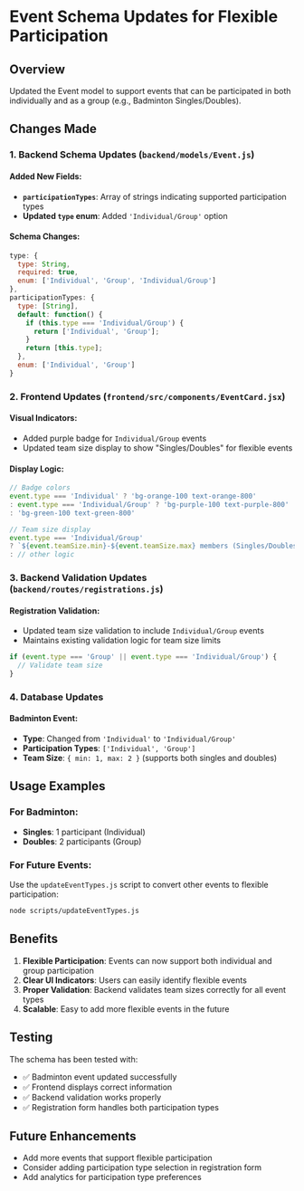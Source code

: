 # Event Schema Updates for Flexible Participation

## Overview
Updated the Event model to support events that can be participated in both individually and as a group (e.g., Badminton Singles/Doubles).

## Changes Made

### 1. Backend Schema Updates (`backend/models/Event.js`)

#### Added New Fields:
- **`participationTypes`**: Array of strings indicating supported participation types
- **Updated `type` enum**: Added `'Individual/Group'` option

#### Schema Changes:
```javascript
type: {
  type: String,
  required: true,
  enum: ['Individual', 'Group', 'Individual/Group']
},
participationTypes: {
  type: [String],
  default: function() {
    if (this.type === 'Individual/Group') {
      return ['Individual', 'Group'];
    }
    return [this.type];
  },
  enum: ['Individual', 'Group']
}
```

### 2. Frontend Updates (`frontend/src/components/EventCard.jsx`)

#### Visual Indicators:
- Added purple badge for `Individual/Group` events
- Updated team size display to show "Singles/Doubles" for flexible events

#### Display Logic:
```javascript
// Badge colors
event.type === 'Individual' ? 'bg-orange-100 text-orange-800' 
: event.type === 'Individual/Group' ? 'bg-purple-100 text-purple-800'
: 'bg-green-100 text-green-800'

// Team size display
event.type === 'Individual/Group'
? `${event.teamSize.min}-${event.teamSize.max} members (Singles/Doubles)`
: // other logic
```

### 3. Backend Validation Updates (`backend/routes/registrations.js`)

#### Registration Validation:
- Updated team size validation to include `Individual/Group` events
- Maintains existing validation logic for team size limits

```javascript
if (event.type === 'Group' || event.type === 'Individual/Group') {
  // Validate team size
}
```

### 4. Database Updates

#### Badminton Event:
- **Type**: Changed from `'Individual'` to `'Individual/Group'`
- **Participation Types**: `['Individual', 'Group']`
- **Team Size**: `{ min: 1, max: 2 }` (supports both singles and doubles)

## Usage Examples

### For Badminton:
- **Singles**: 1 participant (Individual)
- **Doubles**: 2 participants (Group)

### For Future Events:
Use the `updateEventTypes.js` script to convert other events to flexible participation:

```bash
node scripts/updateEventTypes.js
```

## Benefits

1. **Flexible Participation**: Events can now support both individual and group participation
2. **Clear UI Indicators**: Users can easily identify flexible events
3. **Proper Validation**: Backend validates team sizes correctly for all event types
4. **Scalable**: Easy to add more flexible events in the future

## Testing

The schema has been tested with:
- ✅ Badminton event updated successfully
- ✅ Frontend displays correct information
- ✅ Backend validation works properly
- ✅ Registration form handles both participation types

## Future Enhancements

- Add more events that support flexible participation
- Consider adding participation type selection in registration form
- Add analytics for participation type preferences





